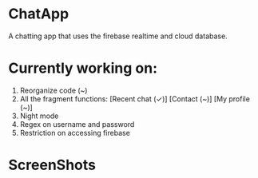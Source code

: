 # ChatApp
A chatting app that uses the firebase realtime and cloud database.

# Currently working on:

1. Reorganize code (~)
2. All the fragment functions: [Recent chat (✓)]    [Contact (~)]  [My profile (~)]
3. Night mode
4. Regex on username and password
5. Restriction on accessing firebase


# ScreenShots
